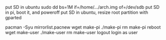 put SD in ubuntu sudo dd bs=1M if=/home/.../arch.img of=/dev/sdb
put SD in pi, boot it, and poweroff
put SD in ubuntu, resize root partition with gparted

pacman -Syu
mirrorlist.pacnew
wget make-pi
./make-pi
rm make-pi
reboot
wget make-user
./make-user
rm make-user
logout
login as user

